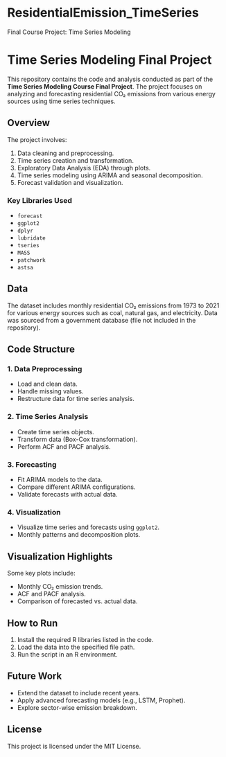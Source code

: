 # ResidentialEmission_TimeSeries
Final Course Project: Time Series Modeling

# Time Series Modeling Final Project

This repository contains the code and analysis conducted as part of the **Time Series Modeling Course Final Project**. The project focuses on analyzing and forecasting residential CO₂ emissions from various energy sources using time series techniques.

## Overview

The project involves:
1. Data cleaning and preprocessing.
2. Time series creation and transformation.
3. Exploratory Data Analysis (EDA) through plots.
4. Time series modeling using ARIMA and seasonal decomposition.
5. Forecast validation and visualization.

### Key Libraries Used

- `forecast`
- `ggplot2`
- `dplyr`
- `lubridate`
- `tseries`
- `MASS`
- `patchwork`
- `astsa`

## Data

The dataset includes monthly residential CO₂ emissions from 1973 to 2021 for various energy sources such as coal, natural gas, and electricity. Data was sourced from a government database (file not included in the repository).

## Code Structure

### 1. Data Preprocessing
- Load and clean data.
- Handle missing values.
- Restructure data for time series analysis.

### 2. Time Series Analysis
- Create time series objects.
- Transform data (Box-Cox transformation).
- Perform ACF and PACF analysis.

### 3. Forecasting
- Fit ARIMA models to the data.
- Compare different ARIMA configurations.
- Validate forecasts with actual data.

### 4. Visualization
- Visualize time series and forecasts using `ggplot2`.
- Monthly patterns and decomposition plots.

## Visualization Highlights

Some key plots include:
- Monthly CO₂ emission trends.
- ACF and PACF analysis.
- Comparison of forecasted vs. actual data.

## How to Run

1. Install the required R libraries listed in the code.
2. Load the data into the specified file path.
3. Run the script in an R environment.

## Future Work

- Extend the dataset to include recent years.
- Apply advanced forecasting models (e.g., LSTM, Prophet).
- Explore sector-wise emission breakdown.

## License

This project is licensed under the MIT License.
